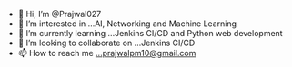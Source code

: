 - 👋 Hi, I’m @Prajwal027
- 👀 I’m interested in ...AI, Networking and Machine Learning
- 🌱 I’m currently learning ...Jenkins CI/CD and Python web development
- 💞️ I’m looking to collaborate on ...Jenkins CI/CD 
- 📫 How to reach me ...prajwalpm10@gmail.com

<!---
Prajwal027/Prajwal027 is a ✨ special ✨ repository because its `README.md` (this file) appears on your GitHub profile.
You can click the Preview link to take a look at your changes.
--->
